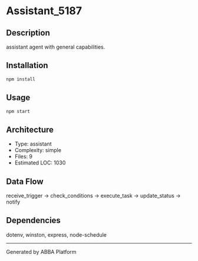 # Assistant_5187

## Description
assistant agent with general capabilities.

## Installation
```bash
npm install
```

## Usage
```bash
npm start
```

## Architecture
- Type: assistant
- Complexity: simple
- Files: 9
- Estimated LOC: 1030

## Data Flow
receive_trigger → check_conditions → execute_task → update_status → notify

## Dependencies
dotenv, winston, express, node-schedule

---
Generated by ABBA Platform
